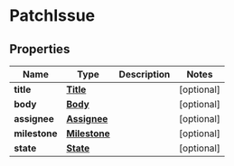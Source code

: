 # PatchIssue

## Properties
Name | Type | Description | Notes
------------ | ------------- | ------------- | -------------
**title** | [**Title**](Title.md) |  |  [optional]
**body** | [**Body**](Body.md) |  |  [optional]
**assignee** | [**Assignee**](Assignee.md) |  |  [optional]
**milestone** | [**Milestone**](Milestone.md) |  |  [optional]
**state** | [**State**](State.md) |  |  [optional]

